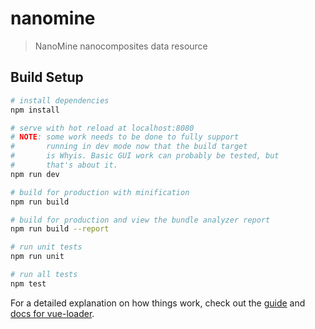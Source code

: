 # nanomine

> NanoMine nanocomposites data resource

## Build Setup

``` bash
# install dependencies
npm install

# serve with hot reload at localhost:8080
# NOTE: some work needs to be done to fully support
#       running in dev mode now that the build target 
#       is Whyis. Basic GUI work can probably be tested, but
#       that's about it.
npm run dev

# build for production with minification
npm run build

# build for production and view the bundle analyzer report
npm run build --report

# run unit tests
npm run unit

# run all tests
npm test
```

For a detailed explanation on how things work, check out the [guide](http://vuejs-templates.github.io/webpack/) and [docs for vue-loader](http://vuejs.github.io/vue-loader).
